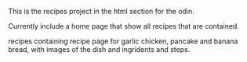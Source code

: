 This is the recipes project in the html section for the odin.

Currently include a home page that show all recipes that are contained.

recipes containing recipe page for garlic chicken, pancake and banana bread, with images of the dish and ingridents and steps.